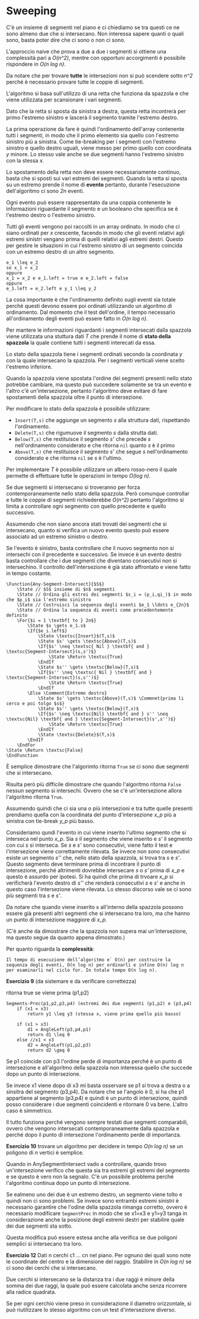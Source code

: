 # Sweeping

C'è un insieme di segmenti nel piano e ci chiediamo se tra questi ce ne sono almeno due che si intersecano. Non interessa sapere quanti o quali sono, basta poter dire che ci sono o non ci sono.

L'approccio naive che prova a due a due i segmenti si ottiene una complessità pari a *O(n^2)*, mentre con opportuni accorgimenti è possibile rispondere in *O(n log n)*. 

Da notare che per trovare **tutte** le intersezioni non si può scendere sotto *n^2* perché è necessario provare tutte le coppie di segmenti.

L'algoritmo si basa sull'utilizzo di una retta che funziona da spazzola e che viene utilizzata per scansionare i vari segmenti.

Dato che la retta si sposta da sinistra a destra, questa retta incontrerà per primo l'estremo sinistro e lascerà il segmento tramite l'estremo destro.

La prima operazione da fare è quindi l'ordinamento dell'array contenente tutti i segmenti, in modo che il primo elemento sia quello con l'estremo sinistro più a sinistra. Come tie-breaking per i segmenti con l'estremo sinistro e quello destro uguali, viene messo per primo quello con coordinata *y* minore. Lo stesso vale anche se due segmenti hanno l'estremo sinistro con la stessa *x*.

Lo spostamento della retta non deve essere necessariamente continuo, basta che si sposti sui vari estremi dei segmenti. Quando la retta si sposta su un estremo prende il nome di **evento** pertanto, durante l'esecuzione dell'algoritmo ci sono *2n* eventi.

Ogni evento può essere rappresentato da una coppia contenente le informazioni riguardante il segmento e un booleano che specifica se è l'estremo destro o l'estremo sinistro.

Tutti gli eventi vengono poi raccolti in un array ordinato. In modo che ci siano ordinati per *x* crescente, facendo in modo che gli eventi relativi agli estremi sinistri vengano prima di quelli relativi agli estremi destri. Questo per gestire le situazioni in cui l'estremo sinistro di un segmento coincida con un estremo destro di un altro segmento.

```
e_1 \leq e_2
se x_1 < x_2
oppure
x_1 = x_2 e e_1.left = true e e_2.left = false
oppure
e_1.left = e_2.left e y_1 \leq y_2
```

La cosa importante è che l'ordinamento definito sugli eventi sia totale perché questi devono essere poi ordinati utilizzando un algoritmo di ordinamento. Dal momento che il test dell'ordine, il tempo necessario all'ordinamento degli eventi può essere fatto in *O(n log n)*.

Per mantere le informazioni riguardanti i segmenti intersecati dalla spazzola viene utilizzata una stuttura dati *T* che prende il nome di **stato della spazzola** la quale contiene tutti i segmenti interecati da essa.

Lo stato della spazzola tiene i segmenti ordinati secondo la coordinata *y* con la quale intersecano la spazzola. Per i segmenti verticali viene scelto l'estremo inferiore.

Quando la spazzola viene spostata l'ordine dei segmenti presenti nello stato potrebbe cambiare, ma questo può succedere solamente se tra un evento e l'altro c'è un'intersezione, pertanto l'algoritmo deve evitare di fare spostamenti della spazzola oltre il punto di intersezione.

Per modificare lo stato della spazzola è possibile utilizzare:

- `Insert(T,s)` che aggiunge un segmento *s* alla struttura dati, rispettando l'ordinamento.
- `Delete(T,s)` che rigumuove il segmento *s* dalla strutta dati.
- `Below(T,s)` che restituisce il segmento *s'* che precede *s* nell'ordinamento considerato e che ritorna `nil` quanto *s* è il primo
- `Above(T,s)` che restituisce il segmento *s'* che segue *s* nell'ordinamento considerato e che ritorna `nil` se *s* è l'ultimo.

Per implementare *T* è possibile utilizzare un albero rosso-nero il quale permette di effettuare tutte le operazioni in tempo *O(log n)*.

Se due segmenti si intersecano si troveranno per forza contemporaneamente nello stato della spazzola. Però comunque controllar e tutte le coppie di segmenti richiederebbe *O(n^2)* pertanto l'algoritmo si limita a controllare ogni segmento con quello precedente e quello successivo.

Assumendo che non siano ancora stati trovati dei segmenti che si intersecano, quanto si verifica un nuovo evento questo può essere associato ad un estremo sinistro o destro.

Se l'evento è sinistro, basta controllare che il nuovo segmento non si intersechi con il precedente e successivo. Se invece è un evento destro basta controllare che i due segmenti che diventano consecutivi non si intersechino. Il controllo dell'intersezione è già stato affrontato e viene fatto in tempo costante.

```
\Function{Any-Segment-Intersect}{$S$} 
    \State // $S$ insieme di $n$ segmenti
    \State // Ordina gli estrei dei segmenti $s_i = (p_i,qi_)$ in modo che $p_i$ sia l'estremo sinistro
    \State // Costruisci la sequenza degli eventi $e_1 \ldots e_{2n}$
    \State // Ordina la sequenza di eventi come precedentemente definito
    \For{$i = 1 \textbf{ to } 2n$}
        \State $s \gets e_1.s$
        \If{$e_i.left$}
            \State \textsc{Insert}$(T,s)$
            \State $s' \gets \textsc{Above}(T,s)$
            \If{$s' \neq \textsc{ Nil } \textbf{ and } \textsc{Segment-Intersect}(s,s')$}
                \State \Return \textsc{True}
            \EndIf
            \State $s'' \gets \textsc{Below}(T,s)$
            \If{$s'' \neq \textsc{ Nil } \textbf{ and } \textsc{Segment-Intersect}(s,s'')$}
                \State \Return \textsc{True}
            \EndIf
        \Else \Comment{Estremo destro}
            \State $s' \gets \textsc{Above}(T,s)$ \Commnet{prima li cerco e poi tolgo $s$}
            \State $s'' \gets \textsc{Below}(T,s)$
            \If{$s' \neq \textsc{Nil} \textbf{ and } s'' \neq \textsc{Nil} \textbf{ and } \textsc{Segment-Intersect}(s',s'')$}
                \State \Return \textsc{True}
            \EndIf
            \State \textsc{Delete}$(T,s)$
        \EndIf
    \EndFor
\State \Return \textsc{False}
\EndFunction
```

È semplice dimostrare che l'algorimto ritorna `True` se ci sono due segmenti che si intersecano.

Risulta però più difficile dimostrare che quando l'algoritmo ritorna `False` nessun segmento si intersechi. Ovvero che se c'è un'intersezione allora l'algoritmo ritorna `True`.

Assumendo quindi che ci sia una o più intersezioni e tra tutte quelle presenti prendiamo quella con la coordinata del punto d'intersezione *x_p* più a sinistra con tie-break *y_p* più basso.

Consideriamo qundi l'evento in cui viene inserito l'ultimo segmento che si interseca nel punto *x_p*. Sia *s* il segmento che viene inserito e *s'* il segmento con cui *s* si interseca. Se *s* e *s'* sono consecutivi, viene fatto il test e l'intersezione viene correttamente rilevata. Se invece non sono consecutivi esiste un segmento *s''* che, nello stato della spazzola, si trova tra *s* e *s'*. Questo segmento deve terminare prima di incontrare il punto di intersezione, perché altrimenti dovrebbe intersecare *s* o *s'* prima di *x_p* e questo è assurdo per ipotesi. Si ha quindi che prima di trvoare *x_p* si verificherà l'evento destro di *s''* che renderà consecutivi *s* e *s'* e anche in questo caso l'intersezione viene rilevata. Lo stesso discorso vale se ci sono più segmenti tra *s* e *s'*.

Da notare che quando viene inserito *s* all'interno della spazzola possono essere già presenti altri segmenti che si intersecano tra loro, ma che hanno un punto di intersezione maggiore di *x_p*.

(C'è anche da dimostrare che la spazzola non supera mai un'intersezione, ma questo segue da quanto appena dimostrato.)


Per quanto riguarda la **complessità**:

```
Il tempo di esecuzione dell’algoritmo e` O(n) per costruire la sequenza degli eventi, O(n log n) per ordinarli e infine O(n) log n per esaminarli nel ciclo for. In totale tempo O(n log n).
```

**Esercizio 9** (da sistemare e da verificare correttezza)

ritorna true se viene prima (p1,p2)

```
Segments-Prec(p1,p2,p3,p4) (estremi dei due segmenti (p1,p2) e (p3,p4)
    if (x1 = x3)
        return y1 \leq y3 (stessa x, viene prima quello più basso)
    
    if (x1 > x3)
        d1 = AngleLeft(p3,p4,p1)
        return d1 \leq 0
    else //x1 < x3
        d2 = AngleLeft(p1,p2,p3)
        return d2 \geq 0
```

Se p1 coincide con p3 l'ordine perde di importanza perché è un punto di intersezione e all'algoritmo della spazzola non interessa quello che succede dopo un punto di intersezione.

Se invece x1 viene dopo di x3 mi basta osservare se p1 si trova a destra o a sinsitra del segmento (p3,p4). Da notare che se l'angolo è 0, si ha che p1 appartiene al segmento (p3,p4) e quindi è un punto di intersezione, quindi posso considerare i due segmenti coincidenti e ritornare 0 va bene.
L'altro caso è simmetrico.

Il tutto funziona perché vengono sempre testati due segmenti comparabili, ovvero che vengono intersecati contemporaneamente dalla spazzola e perché dopo il punto di intersezione l'ordinamento perde di importanza.

**Esercizio 10** trovare un algoritmo per decidere in tempo *O(n log n)* se un poligono di *n* vertici è semplice.

Quando in AnySegmentIntersect vado a controllare, quando trovo un'intersezione verifico che questa sia tra estremi gli estremi del segmento e se questo è vero non la segnalo.
C'è un possibile problema perché l'algoritmo continua dopo un punto di intersezione.

Se ealmeno uno dei due è un estremo destro, un segmento viene tolto e quindi non ci sono problemi. Se invece sono entrambi estremi sinistri è necessario garantire che l'odine della spazzola rimanga corretto, ovvero è necessario modificare `SegmentPrec` in modo che se x1=x3 e y1=y3 tanga in considerazione anche la posizione degli estremi destri per stabilire quale dei due segmenti sta sotto.

Questa modifica può essere estesa anche alla verifica se due poligoni semplici si intersecano tra loro.

**Esercizio 12** Dati n cerchi c1 ... cn nel piano. Per ognuno dei quali sono note le coordinate del centro e la dimensione del raggio.
Stabilire in *O(n log n)* se ci sono dei cerchi che si intersecano.

Due cerchi si intersecano se la distanza tra i due raggi è minore della somma dei due raggi, la quale può essere calcolata anche senza ricorrere alla radice quadrata.

Se per ogni cerchio viene preso in considerazione il diametro orizzontale, si può riutilizzare lo stesso algoritmo con un test d'intersezione diverso.